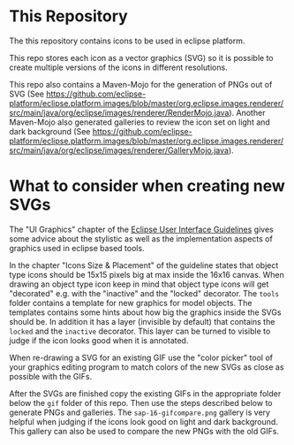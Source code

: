 # This Repository
The this repository contains icons to be used in eclipse platform.

This repo stores each icon as a vector graphics (SVG) so it is possible to create multiple versions of the icons in different resolutions.

This repo also contains a Maven-Mojo for the generation of PNGs out of SVG (See https://github.com/eclipse-platform/eclipse.platform.images/blob/master/org.eclipse.images.renderer/src/main/java/org/eclipse/images/renderer/RenderMojo.java).
Another Maven-Mojo also generated galleries to review the icon set on light and dark background (See https://github.com/eclipse-platform/eclipse.platform.images/blob/master/org.eclipse.images.renderer/src/main/java/org/eclipse/images/renderer/GalleryMojo.java).

# What to consider when creating new SVGs
The "UI Graphics" chapter of the [Eclipse User Interface Guidelines](https://wiki.eclipse.org/Category:UI_Guidelines) gives some advice about the stylistic as well as the implementation aspects of graphics used in eclipse based tools.

In the chapter "Icons Size & Placement" of the guideline states that object type icons should be 15x15 pixels big at max inside the 16x16 canvas. When drawing an object type icon keep in mind that object type icons will get "decorated" e.g. with the "inactive" and the "locked" decorator.
The `tools` folder contains a template for new graphics for model objects. The templates contains some hints about how big the graphics inside the SVGs should be. In addition it has a layer (invisible by default) that contains the `locked` and the `inactive` decorator. This layer can be turned to visible to judge if the icon looks good when it is annotated.

When re-drawing a SVG for an existing GIF use the "color picker" tool of your graphics editing program to match colors of the new SVGs as close as possible with the GIFs.

After the SVGs are finished copy the existing GIFs in the appropriate folder below the `gif` folder of this repo. Then use the steps described below to generate PNGs and galleries. The `sap-16-gifcompare.png` gallery is very helpful when judging if the icons look good on light and dark background. This gallery can also be used to compare the new PNGs with the old GIFs.
